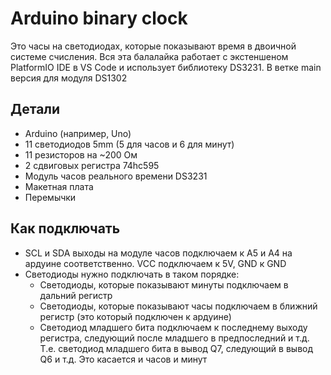 # Arduino binary clock

Это часы на светодиодах, которые показывают время в двоичной системе счисления. Вся эта балалайка работает с экстеншеном PlatformIO IDE в VS Code и использует библиотеку DS3231. В ветке main версия для модуля DS1302

## Детали

* Arduino (например, Uno)
* 11 светодиодов 5mm (5 для часов и 6 для минут)
* 11 резисторов на ~200 Ом
* 2 сдвиговых регистра 74hc595
* Модуль часов реального времени DS3231
* Макетная плата
* Перемычки

## Как подключать

* SCL и SDA выходы на модуле часов подключаем к A5 и A4 на ардуине соответственно. VCC подключаем к 5V, GND к GND
* Светодиоды нужно подключать в таком порядке: 
  * Светодиоды, которые показывают минуты подключаем в дальний регистр
  * Светодиоды, которые показывают часы подключаем в ближний регистр (это который подключен к ардуине)
  * Светодиод младшего бита подключаем к последнему выходу регистра, следующий после младшего в предпоследний и т.д. Т.е. светодиод младшего бита в вывод Q7, следующий в вывод Q6 и т.д. Это касается и часов и минут
